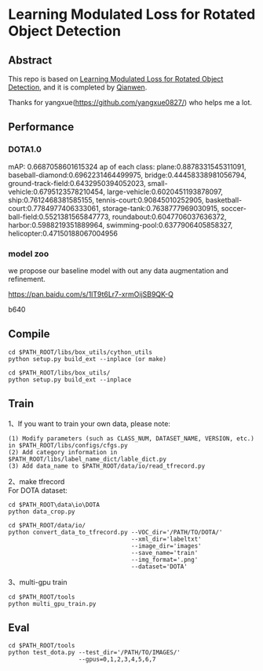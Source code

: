 # Learning Modulated Loss for Rotated Object Detection

## Abstract
This repo is based on [Learning Modulated Loss for Rotated Object Detection](https://arxiv.org/pdf/1911.08299.pdf), 
and it is completed by [Qianwen](https://github.com/Mrqianduoduo/).

Thanks for yangxue(https://github.com/yangxue0827/) who helps me a lot.

## Performance
### DOTA1.0
mAP: 0.6687058601615324
ap of each class: plane:0.8878331545311091, baseball-diamond:0.6962231464499975, bridge:0.44458338981056794, ground-track-field:0.6432950394052023, small-vehicle:0.6795123578210454, large-vehicle:0.6020451193878097, ship:0.7612468381585155, tennis-court:0.90845010252905, basketball-court:0.7784977406333061, storage-tank:0.7638777969030915, soccer-ball-field:0.5521381565847773, roundabout:0.6047706037636372, harbor:0.5988219351889964, swimming-pool:0.6377906405858327, helicopter:0.47150188067004956

### model zoo
we propose our baseline model with out any data augmentation and refinement.

https://pan.baidu.com/s/1lT9t6Lr7-xrmOijSB9QK-Q

b640


## Compile
```  
cd $PATH_ROOT/libs/box_utils/cython_utils
python setup.py build_ext --inplace (or make)

cd $PATH_ROOT/libs/box_utils/
python setup.py build_ext --inplace
```

## Train

1、If you want to train your own data, please note:  
```     
(1) Modify parameters (such as CLASS_NUM, DATASET_NAME, VERSION, etc.) in $PATH_ROOT/libs/configs/cfgs.py
(2) Add category information in $PATH_ROOT/libs/label_name_dict/lable_dict.py     
(3) Add data_name to $PATH_ROOT/data/io/read_tfrecord.py 
```     

2、make tfrecord     
For DOTA dataset:      
```  
cd $PATH_ROOT\data\io\DOTA
python data_crop.py
```  

```  
cd $PATH_ROOT/data/io/  
python convert_data_to_tfrecord.py --VOC_dir='/PATH/TO/DOTA/' 
                                   --xml_dir='labeltxt'
                                   --image_dir='images'
                                   --save_name='train' 
                                   --img_format='.png' 
                                   --dataset='DOTA'
```      

3、multi-gpu train
```  
cd $PATH_ROOT/tools
python multi_gpu_train.py
```

## Eval
```  
cd $PATH_ROOT/tools
python test_dota.py --test_dir='/PATH/TO/IMAGES/'  
                    --gpus=0,1,2,3,4,5,6,7          
```  
